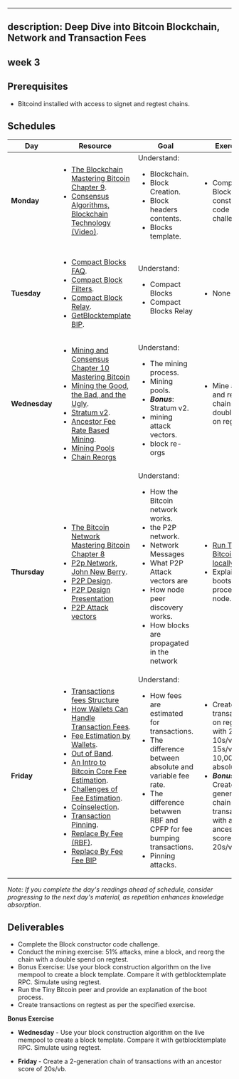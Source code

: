 


---
description: Deep Dive into Bitcoin Blockchain, Network and Transaction Fees
---

## week 3


## Prerequisites

- Bitcoind installed with access to signet and regtest chains.

## Schedules

| **Day**    | **Resource**                                                                                  | **Goal**                                           | **Exercise**                                                   |
|------------|-----------------------------------------------------------------------------------------------|----------------------------------------------------|----------------------------------------------------------------|
| **Monday** | <ul><li>[The Blockchain Mastering Bitcoin Chapter 9](https://github.com/bitcoinbook/bitcoinbook/blob/develop/ch09.asciidoc).</li> <li>[Consensus Algorithms, Blockchain Technology (Video)](https://youtu.be/fw3WkySh_Ho?feature=shared).</li> | Understand: <ul><li> Blockchain.</li><li>Block Creation.</li> <li>Block headers contents.</li> <li> Blocks template.</li> | <ul><li>Complete the Block constructor code challenge</li>  |
| **Tuesday** |  <ul><li>[Compact Blocks FAQ](https://bitcoincore.org/en/2016/06/07/compact-blocks-faq/).</li> <li> [Compact Block Filters](https://bitcoinops.org/en/topics/compact-block-filters/). </li> <li> [Compact Block Relay](https://bitcoinops.org/en/topics/compact-block-relay/). </li> <li> [GetBlocktemplate BIP](https://github.com/bitcoin/bips/blob/master/bip-0022.mediawiki).</li> |  Understand: <ul><li> Compact Blocks</li> <li> Compact Blocks Relay</li>  </ul>            | <ul><li>None</li></ul>                                 
| **Wednesday** | <ul> <li> [Mining and Consensus Chapter 10 Mastering Bitcoin](https://github.com/bitcoinbook/bitcoinbook/blob/develop/ch10.asciidoc)</li> <li> [Mining the Good, the Bad, and the Ugly](https://btctranscripts.com/magicalcryptoconference/2019/the-state-of-bitcoin-mining/). </li> <li> [Stratum v2](https://docsend.com/view/szk48syby33q28zq#).</li> <li> [Ancestor Fee Rate Based Mining](https://btctranscripts.com/magicalcryptoconference/2019/the-state-of-bitcoin-mining/). </li> <li> [Mining Pools](https://en.wikipedia.org/wiki/Mining_pool) </li> <li> [Chain Reorgs](https://learnmeabitcoin.com/technical/chain-reorganisation) </li> | Understand:<ul><li> The mining process.</li> <li> Mining pools. </li> <li> ***Bonus***: Stratum v2.</li> <li> mining attack vectors. </li> <li> block re-orgs </li> | <ul><li> Mine a block, and reorg the chain with a double spend on regtest. </li></ul> |
| **Thursday** | <ul><li> [The Bitcoin Network Mastering Bitcoin Chapter 8](https://github.com/bitcoinbook/bitcoinbook/blob/develop/ch08.asciidoc)</li> <li> [P2p Network, John New Berry](https://www.youtube.com/watch?v=eVerdR2hOMw). </li> <li> [P2P Design](https://www.youtube.com/watch?t=351&v=H-wH6mY9pZo&feature=youtu.be).</li> <li>[P2P Design Presentation](https://residency.chaincode.com/presentations/bitcoin/P2P_Design_Bitcoin_Core.pdf) </li> <li> [P2P Attack vectors](https://www.usenix.org/conference/usenixsecurity15/technical-sessions/presentation/heilman)</li></ul> | Understand:<ul><li> How the Bitcoin network works. </li> <li> the P2P network. </li> <li> Network Messages </li> <li> What P2P Attack vectors are </li> <li> How node peer discovery works. <li> How blocks are propagated in the network </li> | <ul> <li> [Run Tiny Bitcoin peer locally](https://github.com/willcl-ark/tinybitcoinpeer)</li> <li> Explain the bootstrapping process of a node. </li> </ul> |
| **Friday** | <ul><li>[Transactions fees Structure](https://learnmeabitcoin.com/technical/transaction-fee)</li> <li> [How Wallets Can Handle Transaction Fees](https://bramcohen.medium.com/how-wallets-can-handle-transaction-fees-ff5d020d14fb). </li>  <li> [Fee Estimation by Wallets](https://btctranscripts.com/scalingbitcoin/montreal-2015/transaction-fee-estimation/). </li> <li> [Out of Band](https://bitcoinops.org/en/topics/out-of-band-fees/). </li> <li> [An Intro to Bitcoin Core Fee Estimation](https://johnnewbery.com/an-intro-to-bitcoin-core-fee-estimation/).</li>  <li> [Challenges of Fee Estimation](https://hackmd.io/_vQeKNLeSPeh0g-uhbA5_A). </li> <li> [Coinselection](https://bitcoinops.org/en/topics/coin-selection/).  </li> <li> [Transaction Pinning](https://bitcoinops.org/en/topics/transaction-pinning/). </li> <li> [Replace By Fee (RBF)](https://bitcoinops.org/en/topics/replace-by-fee/). </li> <li> [Replace By Fee Fee BIP](https://github.com/bitcoin/bips/blob/master/bip-0125.mediawiki) </li></ul> | Understand: <ul> <li>How fees are estimated for transactions. </li> <li>The difference between absolute and variable fee rate. </li> <li>The difference betwwen RBF and CPFP for fee bumping transactions. </li> <li> Pinning attacks. </li> |  <ul> <li> Create transactions on regtest with 2s/vb, 10s/vb, 15s/vb, and 10,000 sats absolute fee. </li> <li> ***Bonus***: Create a 2-generation chain of transactions with an ancestor score of 20s/vb. </li></ul> |

*Note: If you complete the day's readings ahead of schedule, consider progressing to the next day's material, as repetition enhances knowledge absorption.*

## Deliverables

- Complete the Block constructor code challenge.
- Conduct the mining exercise: 51% attacks, mine a block, and reorg the chain with a double spend on regtest.
- Bonus Exercise: Use your block construction algorithm on the live mempool to create a block template. Compare it with getblocktemplate RPC. Simulate using regtest.
- Run the Tiny Bitcoin peer and provide an explanation of the boot process.
- Create transactions on regtest as per the specified exercise.


**Bonus Exercise**
* <b>Wednesday</b> - Use your block construction algorithm on the live mempool to create a block template. Compare it with getblocktemplate RPC. Simulate using regtest.
    
* <b>Friday </b> - Create a 2-generation chain of transactions with an ancestor score of 20s/vb. 
